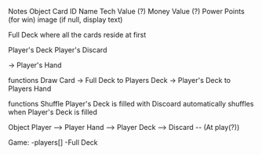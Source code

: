 
Notes
Object Card
	ID
	Name
	Tech Value (?)
	Money Value (?)
	Power Points (for win)
	image (if null, display text)


Full Deck
	where all the cards reside at first


Player's Deck
Player's Discard

-> Player's Hand



functions Draw Card
	-> Full Deck to Players Deck
	-> Player's Deck to Players Hand

functions Shuffle
	Player's Deck is filled with Discoard automatically shuffles when Player's Deck is filled





Object Player
 --> Player Hand
 --> Player Deck
 --> Discard
 -- (At play(?))


Game:
	-players[]
	-Full Deck